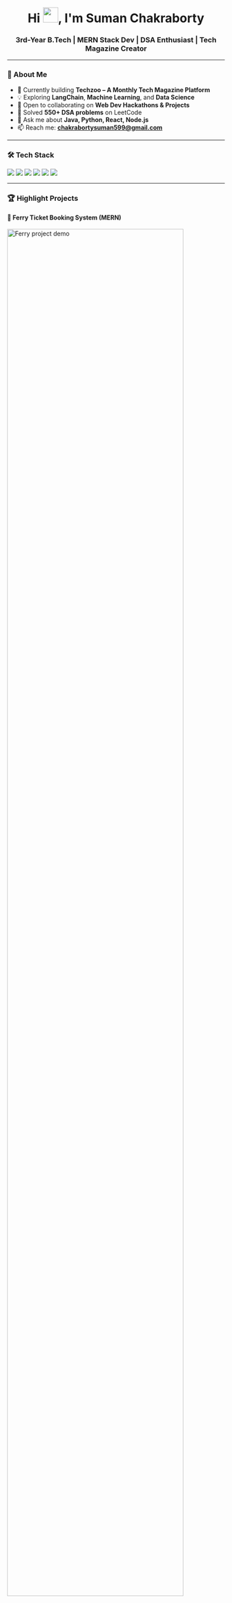 <h1 align="center">
  Hi <img src="https://media.giphy.com/media/hvRJCLFzcasrR4ia7z/giphy.gif" width="35" />, I'm Suman Chakraborty
</h1>

<h3 align="center">
  3rd-Year B.Tech | MERN Stack Dev | DSA Enthusiast | Tech Magazine Creator
</h3>


---





### 🚀 About Me

- 🔭 Currently building **Techzoo – A Monthly Tech Magazine Platform**  
- 💡 Exploring **LangChain**, **Machine Learning**, and **Data Science**  
- 👯 Open to collaborating on **Web Dev Hackathons & Projects**  
- 🧠 Solved **550+ DSA problems** on LeetCode  
- 💬 Ask me about **Java, Python, React, Node.js**  
- 📫 Reach me: **chakrabortysuman599@gmail.com**

---

### 🛠️ Tech Stack

<p align="left">
  <img src="https://img.shields.io/badge/Java-ED8B00?style=for-the-badge&logo=openjdk&logoColor=white"/>
  <img src="https://img.shields.io/badge/Python-3776AB?style=for-the-badge&logo=python&logoColor=white"/>
  <img src="https://img.shields.io/badge/React-20232A?style=for-the-badge&logo=react&logoColor=61DAFB"/>
  <img src="https://img.shields.io/badge/Node.js-339933?style=for-the-badge&logo=nodedotjs&logoColor=white"/>
  <img src="https://img.shields.io/badge/Express.js-000?style=for-the-badge&logo=express&logoColor=white"/>
  <img src="https://img.shields.io/badge/MongoDB-47A248?style=for-the-badge&logo=mongodb&logoColor=white"/>
</p>

---



### 🏆 Highlight Projects

#### 🚢 Ferry Ticket Booking System (MERN)
<p>
  <img src="https://github.com/suman599/ferry-booking-app/assets/demo.gif" width="90%" alt="Ferry project demo"/>
</p>

#### 📰 Techzoo – Magazine Web App
<p>
  <img src="https://github.com/suman599/techzoo/assets/demo.gif" width="90%" alt="Techzoo demo"/>
</p>

---

### 📈 GitHub Stats

<p align="center">
  <img src="https://github-readme-streak-stats.herokuapp.com?user=suman599&theme=radical" alt="GitHub Streak"/>
  <br/><br/>
  <img src="https://github-readme-stats.vercel.app/api/top-langs/?username=suman599&layout=compact&theme=radical"/>
</p>

---

### 🤝 Connect With Me

<p align="left">
  <a href="https://www.linkedin.com/in/suman-chakraborty-8a1535254/" target="_blank">
    <img src="https://img.shields.io/badge/LinkedIn-blue?style=for-the-badge&logo=linkedin&logoColor=white" />
  </a>
  <a href="mailto:chakrabortysuman599@gmail.com">
    <img src="https://img.shields.io/badge/Gmail-red?style=for-the-badge&logo=gmail&logoColor=white" />
  </a>
</p>

---

> _"Build consistently. Learn fearlessly. Share generously."_ 🚀
